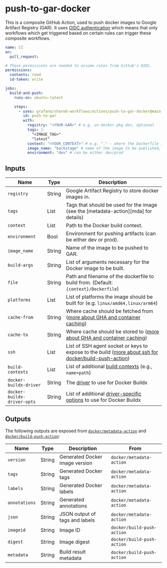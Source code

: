 # push-to-gar-docker

This is a composite GitHub Action, used to push docker images to Google Artifact Registry (GAR).
It uses [OIDC authentication](https://docs.github.com/en/actions/deployment/security-hardening-your-deployments/about-security-hardening-with-openid-connect)
which means that only workflows which get triggered based on certain rules can
trigger these composite workflows.

```yaml
name: CI
on:
  pull_request:

# These permissions are needed to assume roles from Github's OIDC.
permissions:
  contents: read
  id-token: write

jobs:
  build-and-push:
    runs-on: ubuntu-latest

    steps:
      - uses: grafana/shared-workflows/actions/push-to-gar-docker@main
        id: push-to-gar
        with:
          registry: "<YOUR-GAR>" # e.g. us-docker.pkg.dev, optional
          tags: |-
            "<IMAGE_TAG>"
            "latest"
          context: "<YOUR_CONTEXT>" # e.g. "." - where the Dockerfile is
          image_name: "backstage" # name of the image to be published, required
          environment: "dev" # can be either dev/prod
```

## Inputs

| Name                        | Type   | Description                                                                                                                                                                    |
| --------------------------- | ------ | ------------------------------------------------------------------------------------------------------------------------------------------------------------------------------ |
| `registry`                  | String | Google Artifact Registry to store docker images in.                                                                                                                            |
| `tags`                      | List   | Tags that should be used for the image (see the [metadata-action][mda] for details)                                                                                            |
| `context`                   | List   | Path to the Docker build context.                                                                                                                                              |
| `environment`               | Bool   | Environment for pushing artifacts (can be either dev or prod).                                                                                                                 |
| `image_name`                | String | Name of the image to be pushed to GAR.                                                                                                                                         |
| `build-args`                | String | List of arguments necessary for the Docker image to be built.                                                                                                                  |
| `file`                      | String | Path and filename of the dockerfile to build from. (Default: `{context}/Dockerfile`)                                                                                           |
| `platforms`                 | List   | List of platforms the image should be built for (e.g. `linux/amd64,linux/arm64`)                                                                                               |
| `cache-from`                | String | Where cache should be fetched from ([more about GHA and container caching](https://www.kenmuse.com/blog/implementing-docker-layer-caching-in-github-actions/))                 |
| `cache-to`                  | String | Where cache should be stored to ([more about GHA and container caching](https://www.kenmuse.com/blog/implementing-docker-layer-caching-in-github-actions/))                    |
| `ssh`                       | List   | List of SSH agent socket or keys to expose to the build ([more about ssh for docker/build-push-action](https://github.com/docker/build-push-action?tab=readme-ov-file#inputs)) |
| `build-contexts`            | List   | List of additional [build contexts](https://github.com/docker/build-push-action?tab=readme-ov-file#inputs) (e.g., `name=path`)                                                 |
| `docker-buildx-driver`      | String | The [driver](https://github.com/docker/setup-buildx-action/tree/v3/?tab=readme-ov-file#customizing) to use for Docker Buildx                                                   |
| `docker-buildx-driver-opts` | String | List of additional [driver-specific options](https://github.com/docker/setup-buildx-action/tree/v3/?tab=readme-ov-file#customizing) to use for Docker Buildx                   |

## Outputs

The following outputs are exposed from [`docker/metadata-action`](https://github.com/docker/metadata-action?tab=readme-ov-file#outputs) and [`docker/build-push-action`](https://github.com/docker/build-push-action?tab=readme-ov-file#outputs):

| Name          | Type   | Description                    | From                       |
| ------------- | ------ | ------------------------------ | -------------------------- |
| `version`     | String | Generated Docker image version | `docker/metadata-action`   |
| `tags`        | String | Generated Docker tags          | `docker/metadata-action`   |
| `labels`      | String | Generated Docker labels        | `docker/metadata-action`   |
| `annotations` | String | Generated annotations          | `docker/metadata-action`   |
| `json`        | String | JSON output of tags and labels | `docker/metadata-action`   |
| `imageid`     | String | Image ID                       | `docker/build-push-action` |
| `digest`      | String | Image digest                   | `docker/build-push-action` |
| `metadata`    | String | Build result metadata          | `docker/build-push-action` |
